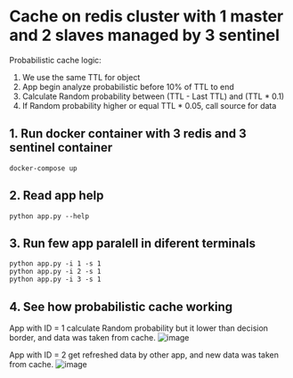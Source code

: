 # Cache on redis cluster with 1 master and 2 slaves managed by 3 sentinel
Probabilistic cache logic: 
1. We use the same TTL for object
2. App begin analyze probabilistic before 10% of TTL to end
3. Calculate Random probability between (TTL - Last TTL) and (TTL * 0.1)
4. If Random probability higher or equal TTL * 0.05, call source for data
 
 
 
## 1. Run docker container with 3 redis and 3 sentinel container
`docker-compose up` 

## 2. Read app help
`python app.py --help`

## 3. Run few app  paralell in diferent terminals
```
python app.py -i 1 -s 1
python app.py -i 2 -s 1
python app.py -i 3 -s 1
```

## 4. See how probabilistic cache working
App with ID = 1 calculate Random probability but it lower than decision border, and data was taken from cache. 
![image](https://user-images.githubusercontent.com/52753625/193594373-b16fd7a3-60a7-4bca-86d9-24fc62092859.png) 

App with ID = 2 get refreshed data by other app, and new data was taken from cache. 
![image](https://user-images.githubusercontent.com/52753625/193594740-95ae3bf0-34e6-492a-9ddb-b5bdd0c8af0c.png) 
